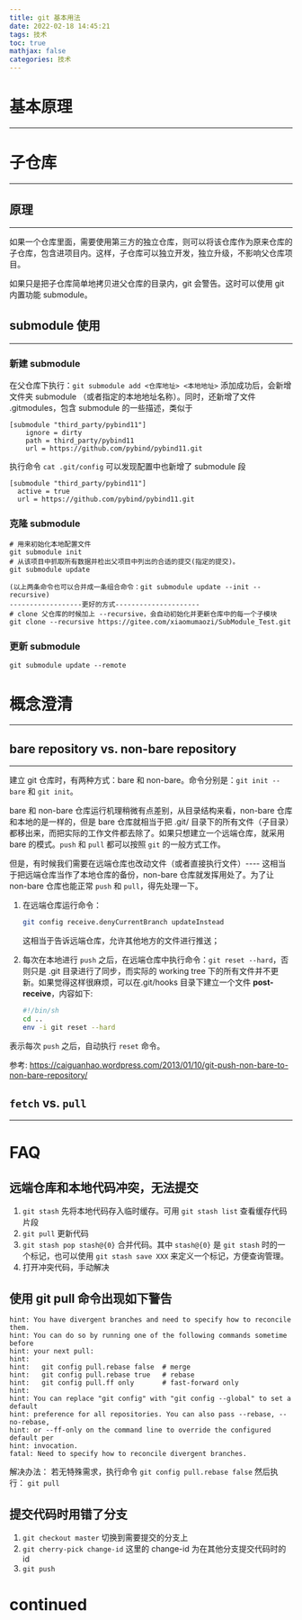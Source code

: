 ```yaml
---
title: git 基本用法
date: 2022-02-18 14:45:21
tags: 技术
toc: true
mathjax: false
categories: 技术
---
```

# 基本原理
---
# 子仓库
---
## 原理
---
如果一个仓库里面，需要使用第三方的独立仓库，则可以将该仓库作为原来仓库的子仓库，包含进项目内。这样，子仓库可以独立开发，独立升级，不影响父仓库项目。

如果只是把子仓库简单地拷贝进父仓库的目录内，git 会警告。这时可以使用 git 内置功能 submodule。

## submodule 使用
---
### 新建 submodule
在父仓库下执行：`git submodule add <仓库地址> <本地地址>`
添加成功后，会新增文件夹 submodule （或者指定的本地地址名称）。同时，还新增了文件 .gitmodules，包含 submodule 的一些描述，类似于
```
[submodule "third_party/pybind11"]
    ignore = dirty
    path = third_party/pybind11
    url = https://github.com/pybind/pybind11.git
```
执行命令 `cat .git/config` 可以发现配置中也新增了 submodule 段
```
[submodule "third_party/pybind11"]
  active = true
  url = https://github.com/pybind/pybind11.git
```

### 克隆 submodule
```
# 用来初始化本地配置文件
git submodule init
# 从该项目中抓取所有数据并检出父项目中列出的合适的提交(指定的提交)。
git submodule update

(以上两条命令也可以合并成一条组合命令：git submodule update --init --recursive)
------------------更好的方式---------------------
# clone 父仓库的时候加上 --recursive，会自动初始化并更新仓库中的每一个子模块
git clone --recursive https://gitee.com/xiaomumaozi/SubModule_Test.git
```

### 更新 submodule
`git submodule update --remote`

# 概念澄清
---
## bare repository vs. non-bare repository
---
建立 git 仓库时，有两种方式：bare 和 non-bare。命令分别是：`git init --bare` 和 `git init`。

bare 和 non-bare 仓库运行机理稍微有点差别，从目录结构来看，non-bare 仓库和本地的是一样的，但是 bare 仓库就相当于把  .git/ 目录下的所有文件（子目录）都移出来，而把实际的工作文件都去除了。如果只想建立一个远端仓库，就采用 bare 的模式。`push` 和 `pull` 都可以按照 `git` 的一般方式工作。

但是，有时候我们需要在远端仓库也改动文件（或者直接执行文件）---- 这相当于把远端仓库当作了本地仓库的备份，non-bare 仓库就发挥用处了。为了让 non-bare 仓库也能正常 `push` 和 `pull`，得先处理一下。
1. 在远端仓库运行命令：
   ```bash
   git config receive.denyCurrentBranch updateInstead
   ```
   这相当于告诉远端仓库，允许其他地方的文件进行推送；

2. 每次在本地进行 `push` 之后，在远端仓库中执行命令：`git reset --hard`，否则只是 .git 目录进行了同步，而实际的 working tree 下的所有文件并不更新。如果觉得这样很麻烦，可以在.git/hooks 目录下建立一个文件 **post-receive**，内容如下:
   ```bash
   #!/bin/sh
   cd .. 
   env -i git reset --hard
   ```

表示每次 `push` 之后，自动执行 `reset` 命令。

参考: https://caiguanhao.wordpress.com/2013/01/10/git-push-non-bare-to-non-bare-repository/

## `fetch` vs. `pull`
---

# FAQ
## 远端仓库和本地代码冲突，无法提交
1. `git stash`
   先将本地代码存入临时缓存。可用 `git stash list` 查看缓存代码片段
2. `git pull`
   更新代码
3. `git stash pop stash@{0}`
   合并代码。其中 `stash@{0}` 是 `git stash` 时的一个标记，也可以使用 `git stash save XXX` 来定义一个标记，方便查询管理。
4. 打开冲突代码，手动解决

## 使用 git pull 命令出现如下警告
```
hint: You have divergent branches and need to specify how to reconcile them.
hint: You can do so by running one of the following commands sometime before
hint: your next pull:
hint:
hint:   git config pull.rebase false  # merge
hint:   git config pull.rebase true   # rebase
hint:   git config pull.ff only       # fast-forward only
hint:
hint: You can replace "git config" with "git config --global" to set a default
hint: preference for all repositories. You can also pass --rebase, --no-rebase,
hint: or --ff-only on the command line to override the configured default per
hint: invocation.
fatal: Need to specify how to reconcile divergent branches.
```
解决办法：
若无特殊需求，执行命令
`git config pull.rebase false`
然后执行：
`git pull`

## 提交代码时用错了分支
1. `git checkout master` 切换到需要提交的分支上
2. `git cherry-pick change-id` 这里的 change-id 为在其他分支提交代码时的 id
3. `git push`

# continued
